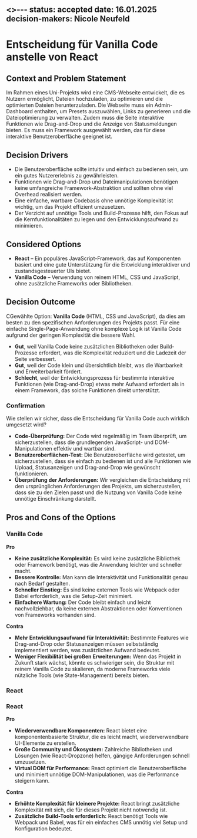 <>---
status: accepted
date: 16.01.2025
decision-makers: Nicole Neufeld
---

# Entscheidung für Vanilla Code anstelle von React

## Context and Problem Statement

Im Rahmen eines Uni-Projekts wird eine CMS-Webseite entwickelt, die es Nutzern ermöglicht, Dateien hochzuladen, zu optimieren und die optimierten Dateien herunterzuladen. Die Webseite muss ein Admin-Dashboard enthalten, um Presets auszuwählen, Links zu generieren und die Dateioptimierung zu verwalten. Zudem muss die Seite interaktive Funktionen wie Drag-and-Drop und die Anzeige von Statusmeldungen bieten. Es muss ein Framework ausgewählt werden, das für diese interaktive Benutzeroberfläche geeignet ist.

## Decision Drivers

* Die Benutzeroberfläche sollte intuitiv und einfach zu bedienen sein, um ein gutes Nutzererlebnis zu gewährleisten.
* Funktionen wie Drag-and-Drop und Dateimanipulationen benötigen keine umfangreiche Framework-Abstraktion und sollten ohne viel Overhead realisiert werden.
* Eine einfache, wartbare Codebasis ohne unnötige Komplexität ist wichtig, um das Projekt effizient umzusetzen.
* Der Verzicht auf unnötige Tools und Build-Prozesse hilft, den Fokus auf die Kernfunktionalitäten zu legen und den Entwicklungsaufwand zu minimieren.

## Considered Options

* **React** – Ein populäres JavaScript-Framework, das auf Komponenten basiert und eine gute Unterstützung für die Entwicklung interaktiver und zustandsgesteuerter UIs bietet.
* **Vanilla Code** – Verwendung von reinem HTML, CSS und JavaScript, ohne zusätzliche Frameworks oder Bibliotheken.

## Decision Outcome

CGewählte Option: **Vanilla Code** (HTML, CSS und JavaScript), da dies am besten zu den spezifischen Anforderungen des Projekts passt. Für eine einfache Single-Page-Anwendung ohne komplexe Logik ist Vanilla Code aufgrund der geringen Komplexität die bessere Wahl.

* **Gut**, weil Vanilla Code keine zusätzlichen Bibliotheken oder Build-Prozesse erfordert, was die Komplexität reduziert und die Ladezeit der Seite verbessert.
* **Gut**, weil der Code klein und übersichtlich bleibt, was die Wartbarkeit und Erweiterbarkeit fördert.
* **Schlecht**, weil der Entwicklungsprozess für bestimmte interaktive Funktionen (wie Drag-and-Drop) etwas mehr Aufwand erfordert als in einem Framework, das solche Funktionen direkt unterstützt.

### Confirmation

Wie stellen wir sicher, dass die Entscheidung für Vanilla Code auch wirklich umgesetzt wird?

* **Code-Überprüfung:** Der Code wird regelmäßig im Team überprüft, um sicherzustellen, dass die grundlegenden JavaScript- und DOM-Manipulationen effektiv und wartbar sind.
* **Benutzeroberflächen-Test:** Die Benutzeroberfläche wird getestet, um sicherzustellen, dass sie einfach zu bedienen ist und alle Funktionen wie Upload, Statusanzeigen und Drag-and-Drop wie gewünscht funktionieren.
* **Überprüfung der Anforderungen:** Wir vergleichen die Entscheidung mit den ursprünglichen Anforderungen des Projekts, um sicherzustellen, dass sie zu den Zielen passt und die Nutzung von Vanilla Code keine unnötige Einschränkung darstellt.

## Pros and Cons of the Options

### Vanilla Code

**Pro**
* **Keine zusätzliche Komplexität:** Es wird keine zusätzliche Bibliothek oder Framework benötigt, was die Anwendung leichter und schneller macht.
* **Bessere Kontrolle:** Man kann die Interaktivität und Funktionalität genau nach Bedarf gestalten.
* **Schneller Einstieg:** Es sind keine externen Tools wie Webpack oder Babel erforderlich, was die Setup-Zeit minimiert.
* **Einfachere Wartung:** Der Code bleibt einfach und leicht nachvollziehbar, da keine externen Abstraktionen oder Konventionen von Frameworks vorhanden sind.

**Contra**
* **Mehr Entwicklungsaufwand für Interaktivität:** Bestimmte Features wie Drag-and-Drop oder Statusanzeigen müssen selbstständig implementiert werden, was zusätzlichen Aufwand bedeutet.
* **Weniger Flexibilität bei großen Erweiterungen:** Wenn das Projekt in Zukunft stark wächst, könnte es schwieriger sein, die Struktur mit reinem Vanilla Code zu skalieren, da moderne Frameworks viele nützliche Tools (wie State-Management) bereits bieten.

### React

### React

**Pro**
* **Wiederverwendbare Komponenten:** React bietet eine komponentenbasierte Struktur, die es leicht macht, wiederverwendbare UI-Elemente zu erstellen.
* **Große Community und Ökosystem:** Zahlreiche Bibliotheken und Lösungen (wie React-Dropzone) helfen, gängige Anforderungen schnell umzusetzen.
* **Virtual DOM für Performance:** React optimiert die Benutzeroberfläche und minimiert unnötige DOM-Manipulationen, was die Performance steigern kann.

**Contra**
* **Erhöhte Komplexität für kleinere Projekte:** React bringt zusätzliche Komplexität mit sich, die für dieses Projekt nicht notwendig ist.
* **Zusätzliche Build-Tools erforderlich:** React benötigt Tools wie Webpack und Babel, was für ein einfaches CMS unnötig viel Setup und Konfiguration bedeutet.
